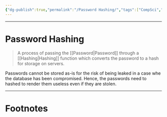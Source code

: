 ```yaml
---
{"dg-publish":true,"permalink":"/Password Hashing/","tags":["CompSci","CyberSec"]}
---
```



---
# Password Hashing
> A process of passing the [[Password\|Password]] through a [[Hashing\|Hashing]] function which converts the password to a hash for storage on servers.

Passwords cannot be stored as-is for the risk of being leaked in a case whe the database has been compromised. Hence, the passwords need to hashed to render them useless even if they are stolen.

---
# Footnotes